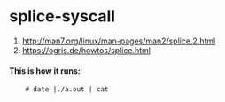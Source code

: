 # splice-syscall

1. http://man7.org/linux/man-pages/man2/splice.2.html
2. https://ogris.de/howtos/splice.html

#### This is how it runs:

        # date |./a.out | cat

